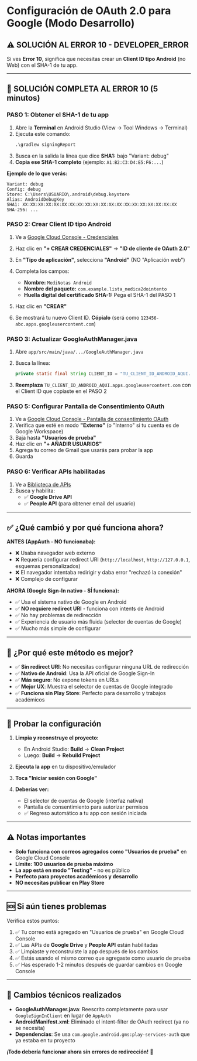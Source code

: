 # Configuración de OAuth 2.0 para Google (Modo Desarrollo)

## ⚠️ SOLUCIÓN AL ERROR 10 - DEVELOPER_ERROR

Si ves **Error 10**, significa que necesitas crear un **Client ID tipo Android** (no Web) con el SHA-1 de tu app.

---

## 🔧 SOLUCIÓN COMPLETA AL ERROR 10 (5 minutos)

### PASO 1: Obtener el SHA-1 de tu app

1. Abre la **Terminal** en Android Studio (View → Tool Windows → Terminal)
2. Ejecuta este comando:
   ```cmd
   .\gradlew signingReport
   ```
3. Busca en la salida la línea que dice **SHA1:** bajo "Variant: debug"
4. **Copia ese SHA-1 completo** (ejemplo: `A1:B2:C3:D4:E5:F6:...`)

**Ejemplo de lo que verás:**
```
Variant: debug
Config: debug
Store: C:\Users\USUARIO\.android\debug.keystore
Alias: AndroidDebugKey
SHA1: XX:XX:XX:XX:XX:XX:XX:XX:XX:XX:XX:XX:XX:XX:XX:XX:XX:XX:XX:XX
SHA-256: ...
```

### PASO 2: Crear Client ID tipo Android

1. Ve a [Google Cloud Console - Credenciales](https://console.cloud.google.com/apis/credentials)

2. Haz clic en **"+ CREAR CREDENCIALES"** → **"ID de cliente de OAuth 2.0"**

3. En **"Tipo de aplicación"**, selecciona **"Android"** (NO "Aplicación web")

4. Completa los campos:
   - **Nombre:** `MediNotas Android`
   - **Nombre del paquete:** `com.example.lista_medica2dointento`
   - **Huella digital del certificado SHA-1:** Pega el SHA-1 del PASO 1

5. Haz clic en **"CREAR"**

6. Se mostrará tu nuevo Client ID. **Cópialo** (será como `123456-abc.apps.googleusercontent.com`)

### PASO 3: Actualizar GoogleAuthManager.java

1. Abre `app/src/main/java/.../GoogleAuthManager.java`

2. Busca la línea:
   ```java
   private static final String CLIENT_ID = "TU_CLIENT_ID_ANDROID_AQUI.apps.googleusercontent.com";
   ```

3. **Reemplaza** `TU_CLIENT_ID_ANDROID_AQUI.apps.googleusercontent.com` con el Client ID que copiaste en el PASO 2

### PASO 5: Configurar Pantalla de Consentimiento OAuth

1. Ve a [Google Cloud Console - Pantalla de consentimiento OAuth](https://console.cloud.google.com/apis/credentials/consent)
2. Verifica que esté en modo **"Externo"** (o "Interno" si tu cuenta es de Google Workspace)
3. Baja hasta **"Usuarios de prueba"**
4. Haz clic en **"+ AÑADIR USUARIOS"**
5. Agrega tu correo de Gmail que usarás para probar la app
6. Guarda

### PASO 6: Verificar APIs habilitadas

1. Ve a [Biblioteca de APIs](https://console.cloud.google.com/apis/library)
2. Busca y habilita:
   - ✅ **Google Drive API**
   - ✅ **People API** (para obtener email del usuario)

---

## ✅ ¿Qué cambió y por qué funciona ahora?

**ANTES (AppAuth - NO funcionaba):**
- ❌ Usaba navegador web externo
- ❌ Requería configurar redirect URI (`http://localhost`, `http://127.0.0.1`, esquemas personalizados)
- ❌ El navegador intentaba redirigir y daba error "rechazó la conexión"
- ❌ Complejo de configurar

**AHORA (Google Sign-In nativo - SÍ funciona):**
- ✅ Usa el sistema nativo de Google en Android
- ✅ **NO requiere redirect URI** - funciona con intents de Android
- ✅ No hay problemas de redirección
- ✅ Experiencia de usuario más fluida (selector de cuentas de Google)
- ✅ Mucho más simple de configurar

---

## 🎯 ¿Por qué este método es mejor?

- ✅ **Sin redirect URI**: No necesitas configurar ninguna URL de redirección
- ✅ **Nativo de Android**: Usa la API oficial de Google Sign-In
- ✅ **Más seguro**: No expone tokens en URLs
- ✅ **Mejor UX**: Muestra el selector de cuentas de Google integrado
- ✅ **Funciona sin Play Store**: Perfecto para desarrollo y trabajos académicos

---

## 🧪 Probar la configuración

1. **Limpia y reconstruye el proyecto:**
   - En Android Studio: **Build** → **Clean Project**
   - Luego: **Build** → **Rebuild Project**

2. **Ejecuta la app** en tu dispositivo/emulador

3. **Toca "Iniciar sesión con Google"**

4. **Deberías ver:**
   - El selector de cuentas de Google (interfaz nativa)
   - Pantalla de consentimiento para autorizar permisos
   - ✅ Regreso automático a tu app con sesión iniciada

---

## ⚠️ Notas importantes

- **Solo funciona con correos agregados como "Usuarios de prueba"** en Google Cloud Console
- **Límite: 100 usuarios de prueba máximo**
- **La app está en modo "Testing"** - no es público
- **Perfecto para proyectos académicos y desarrollo**
- **NO necesitas publicar en Play Store**

---

## 🆘 Si aún tienes problemas

Verifica estos puntos:

1. ✅ Tu correo está agregado en "Usuarios de prueba" en Google Cloud Console
2. ✅ Las APIs de **Google Drive** y **People API** están habilitadas
3. ✅ Limpiaste y reconstruiste la app después de los cambios
4. ✅ Estás usando el mismo correo que agregaste como usuario de prueba
5. ✅ Has esperado 1-2 minutos después de guardar cambios en Google Console

---

## 🚀 Cambios técnicos realizados

- **GoogleAuthManager.java**: Reescrito completamente para usar `GoogleSignInClient` en lugar de `AppAuth`
- **AndroidManifest.xml**: Eliminado el intent-filter de OAuth redirect (ya no se necesita)
- **Dependencias**: Se usa `com.google.android.gms:play-services-auth` que ya estaba en tu proyecto

**¡Todo debería funcionar ahora sin errores de redirección!** 🎉

